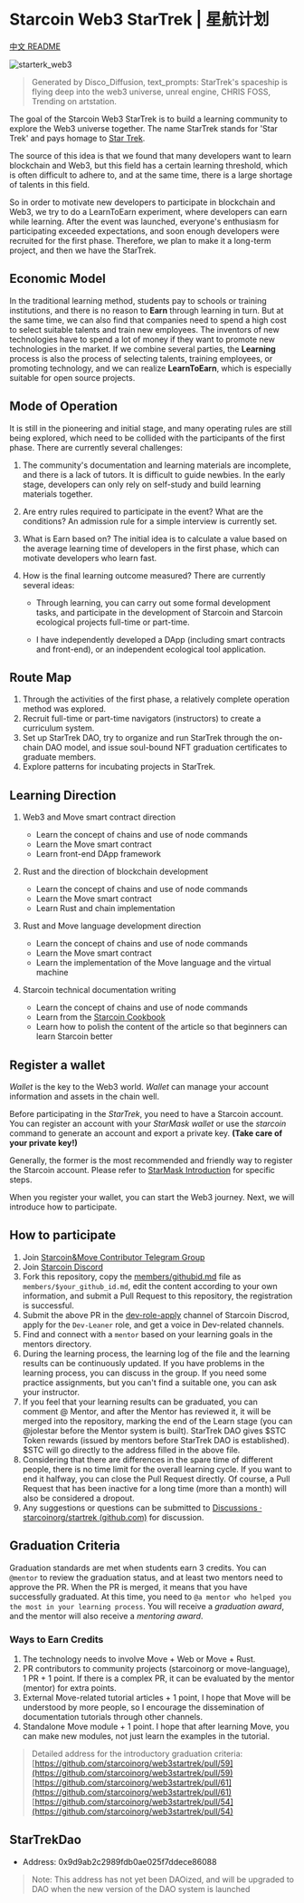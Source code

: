 # Starcoin Web3 StarTrek | 星航计划

[中文 README](https://github.com/starcoinorg/startrek/blob/main/README_zh.md)

![starterk_web3](https://raw.githubusercontent.com/starcoinorg/startrek/main/cover/starterk_web3.png)

>  Generated by Disco_Diffusion, text_prompts:  StarTrek's spaceship is flying deep into the web3 universe, unreal engine, CHRIS FOSS, Trending on artstation.

The goal of the Starcoin Web3 StarTrek is to build a learning community to explore the Web3 universe together.
The name StarTrek stands for 'Star Trek' and pays homage to [Star Trek](https://en.wikipedia.org/wiki/Star_Trek).

The source of this idea is that we found that many developers want to learn blockchain and Web3, but this field has a certain learning threshold, which is often difficult to adhere to, and at the same time, there is a large shortage of talents in this field.

So in order to motivate new developers to participate in blockchain and Web3, we try to do a LearnToEarn experiment, where developers can earn while learning.
After the event was launched, everyone's enthusiasm for participating exceeded expectations, and soon enough developers were recruited for the first phase.
Therefore, we plan to make it a long-term project, and then we have the StarTrek.

## Economic Model

In the traditional learning method, students pay to schools or training institutions, and there is no reason to **Earn** through learning in turn.
But at the same time, we can also find that companies need to spend a high cost to select suitable talents and train new employees.
The inventors of new technologies have to spend a lot of money if they want to promote new technologies in the market.
If we combine several parties, the **Learning** process is also the process of selecting talents, training employees, or promoting technology, and we can realize **LearnToEarn**, which is especially suitable for open source projects.

## Mode of Operation

It is still in the pioneering and initial stage, and many operating rules are still being explored, which need to be collided with the participants of the first phase. There are currently several challenges:

1. The community's documentation and learning materials are incomplete, and there is a lack of tutors. It is difficult to guide newbies. In the early stage, developers can only rely on self-study and build learning materials together.

2. Are entry rules required to participate in the event? What are the conditions? An admission rule for a simple interview is currently set.

3. What is Earn based on? The initial idea is to calculate a value based on the average learning time of developers in the first phase, which can motivate developers who learn fast.

4. How is the final learning outcome measured? There are currently several ideas:

    * Through learning, you can carry out some formal development tasks, and participate in the development of Starcoin and Starcoin ecological projects full-time or part-time.

    * I have independently developed a DApp (including smart contracts and front-end), or an independent ecological tool application.

## Route Map

1. Through the activities of the first phase, a relatively complete operation method was explored.
2. Recruit full-time or part-time navigators (instructors) to create a curriculum system.
3. Set up StarTrek DAO, try to organize and run StarTrek through the on-chain DAO model, and issue soul-bound NFT graduation certificates to graduate members.
4. Explore patterns for incubating projects in StarTrek.

## Learning Direction

1. Web3 and Move smart contract direction

    * Learn the concept of chains and use of node commands
    * Learn the Move smart contract
    * Learn front-end DApp framework

2. Rust and the direction of blockchain development

    * Learn the concept of chains and use of node commands
    * Learn the Move smart contract
    * Learn Rust and chain implementation

3. Rust and Move language development direction

    * Learn the concept of chains and use of node commands
    * Learn the Move smart contract
    * Learn the implementation of the Move language and the virtual machine

4. Starcoin technical documentation writing

    * Learn the concept of chains and use of node commands
    * Learn from the [Starcoin Cookbook](https://github.com/starcoinorg/starcoin-cookbook)
    * Learn how to polish the content of the article so that beginners can learn Starcoin better

## Register a wallet

*Wallet* is the key to the Web3 world. *Wallet* can manage your account information and assets in the chain well.

Before participating in the *StarTrek*, you need to have a Starcoin account.
You can register an account with your *StarMask wallet* or use the *starcoin* command to generate an account and export a private key. **(Take care of your private key!)**

Generally, the former is the most recommended and friendly way to register the Starcoin account.
Please refer to [StarMask Introduction](https://starcoinorg.github.io/starcoin-cookbook/docs/getting-started/accounts/use-starmask/) for specific steps.

When you register your wallet, you can start the Web3 journey. Next, we will introduce how to participate.

## How to participate

1. Join [Starcoin&Move Contributor Telegram Group](https://t.me/starcoin_contributor)
2. Join [Starcoin Discord](https://discord.gg/starcoin)
3. Fork this repository, copy the [members/githubid.md](./members/githubid.md) file as `members/$your_github_id.md`, edit the content according to your own information, and submit a Pull Request to this repository, the registration is successful.
4. Submit the above PR in the [dev-role-apply](https://discord.com/channels/822159062475997194/980384341181993000) channel of Starcoin Discrod, apply for the `Dev-Leaner` role, and get a voice in Dev-related channels.
5. Find and connect with a `mentor` based on your learning goals in the mentors directory.
6. During the learning process, the learning log of the file and the learning results can be continuously updated. If you have problems in the learning process, you can discuss in the group. If you need some practice assignments, but you can't find a suitable one, you can ask your instructor.
7. If you feel that your learning results can be graduated, you can comment @ Mentor, and after the Mentor has reviewed it, it will be merged into the repository, marking the end of the Learn stage (you can @jolestar before the Mentor system is built). StarTrek DAO gives $STC Token rewards (issued by mentors before StarTrek DAO is established). $STC will go directly to the address filled in the above file.
8. Considering that there are differences in the spare time of different people, there is no time limit for the overall learning cycle. If you want to end it halfway, you can close the Pull Request directly. Of course, a Pull Request that has been inactive for a long time (more than a month) will also be considered a dropout.
9. Any suggestions or questions can be submitted to [Discussions · starcoinorg/startrek (github.com)](https://github.com/starcoinorg/startrek/discussions) for discussion.

## Graduation Criteria

Graduation standards are met when students earn 3 credits.
You can `@mentor` to review the graduation status, and at least two mentors need to approve the PR.
When the PR is merged, it means that you have successfully graduated.
At this time, you need to `@a mentor who helped you the most in your learning process`.
You will receive a *graduation award*, and the mentor will also receive a *mentoring award*.

### Ways to Earn Credits

1. The technology needs to involve Move + Web or Move + Rust.
2. PR contributors to community projects (starcoinorg or move-language), 1 PR + 1 point. If there is a complex PR, it can be evaluated by the mentor (mentor) for extra points.
3. External Move-related tutorial articles + 1 point, I hope that Move will be understood by more people, so I encourage the dissemination of documentation tutorials through other channels.
4. Standalone Move module + 1 point. I hope that after learning Move, you can make new modules, not just learn the examples in the tutorial.

> Detailed address for the introductory graduation criteria:
> [https://github.com/starcoinorg/web3startrek/pull/59](https://github.com/starcoinorg/web3startrek/pull/59)
> [https://github.com/starcoinorg/web3startrek/pull/61](https://github.com/starcoinorg/web3startrek/pull/61)
> [https://github.com/starcoinorg/web3startrek/pull/54](https://github.com/starcoinorg/web3startrek/pull/54)

## StarTrekDao

* Address: 0x9d9ab2c2989fdb0ae025f7ddece86088

> Note: This address has not yet been DAOized, and will be upgraded to DAO when the new version of the DAO system is launched
